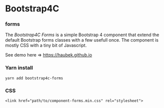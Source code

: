 # Bootstrap4C

### forms

The *Bootstrap4C Forms* is a simple Bootstrap 4 component that extend the default Bootstrap forms classes with a few usefull once. The component is mostly CSS with a tiny bit of Javascript.

See demo here => https://haubek.github.io

### Yarn install

```
yarn add bootstrap4c-forms
```

### CSS

```
<link href="path/to/component-forms.min.css" rel="stylesheet">
```
